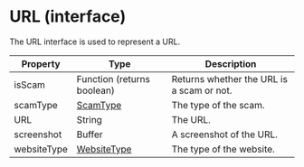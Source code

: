 # URL (interface)

The URL interface is used to represent a URL.

Property | Type | Description
--- | --- | ---
isScam | Function (returns boolean) | Returns whether the URL is a scam or not.
scamType | [ScamType](ScamType) | The type of the scam.
URL | String | The URL.
screenshot | Buffer | A screenshot of the URL.
websiteType | [WebsiteType](WebsiteType) | The type of the website.